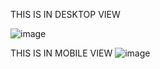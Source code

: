 THIS IS IN DESKTOP VIEW 

![image](https://github.com/user-attachments/assets/92546070-5367-486a-bd9f-a1a0de896b60)

THIS IS IN MOBILE VIEW
![image](https://github.com/user-attachments/assets/44609e43-2aae-48a0-b70e-765ad8e2f0c0)

